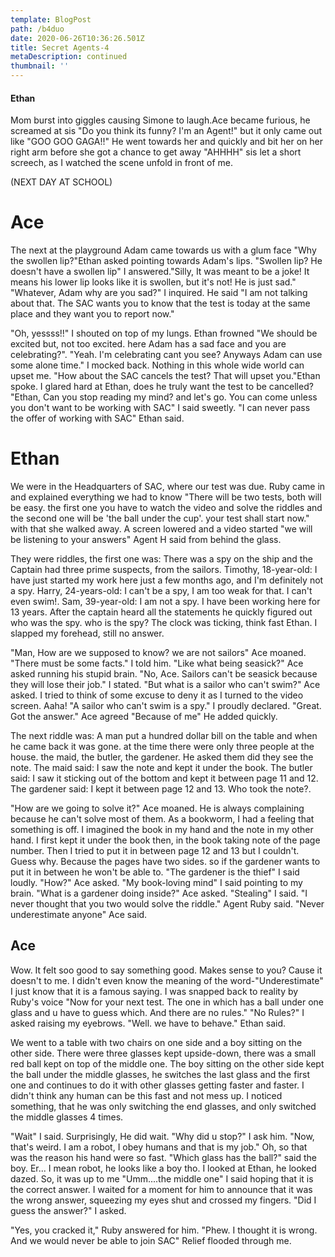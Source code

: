 ```yaml
---
template: BlogPost
path: /b4duo
date: 2020-06-26T10:36:26.501Z
title: Secret Agents-4
metaDescription: continued
thumbnail: ''
---
```

#### Ethan

Mom burst into giggles causing Simone to laugh.Ace became furious, he screamed at sis "Do you think its funny? I'm an Agent!" but it only came out like "GOO GOO GAGA!!" He went towards her and quickly and bit her on her right arm before she got a chance to get away "AHHHH" sis let a short screech, as I watched the scene unfold in front of me.



(NEXT DAY AT SCHOOL)

# Ace

The next at the playground Adam came towards us with a glum face "Why the swollen lip?"Ethan asked pointing towards Adam's lips. "Swollen lip? He doesn't have a swollen lip" I answered."Silly, It was meant to be a joke! It means his lower lip looks like it is swollen, but it's not! He is just sad." "Whatever, Adam why are you sad?" I inquired. He said "I am not talking about that. The SAC wants you to know that the test is today at the same place and they want you to report now." 

"Oh, yessss!!" I shouted on top of my lungs. Ethan frowned "We should be excited but, not too excited. here Adam has a sad face and you are celebrating?". "Yeah. I'm celebrating cant you see? Anyways Adam can use some alone time." I mocked back. Nothing in this whole wide world can upset me. "How about the SAC cancels the test? That will upset you."Ethan spoke. I glared hard at Ethan, does he truly want the test to be cancelled? "Ethan, Can you stop reading my mind? and let's go. You can come unless you don't want to be working with SAC" I said sweetly. "I can never pass the offer of working with SAC" Ethan said.

# Ethan

We were in the Headquarters of SAC, where our test was due. Ruby came in and explained everything we had to know "There will be two tests, both will be easy. the first one you have to watch the video and solve the riddles and the second one will be 'the ball under the cup'. your test shall start now." with that she walked away. A screen lowered and a video started "we will be listening to your answers" Agent H said from behind the glass.



They were riddles, the first one was: There was a spy on the ship and the Captain had three prime suspects, from the sailors. Timothy, 18-year-old: I have just started my work here just a few months ago, and I'm definitely not a spy. Harry, 24-years-old: I can't be a spy, I am too weak for that. I can't even swim!. Sam, 39-year-old: I am not a spy. I have been working here for 13 years. After the captain heard all the statements he quickly figured out who was the spy. who is the spy? The clock was ticking, think fast Ethan. I slapped my forehead, still no answer.



"Man, How are we supposed to know? we are not sailors" Ace moaned. "There must be some facts." I told him. "Like what being seasick?" Ace asked running his stupid brain. "No, Ace. Sailors can't be seasick because they will lose their job." I stated. "But what is a sailor who can't swim?" Ace asked. I tried to think of some excuse to deny it as I turned to the video screen. Aaha! "A sailor who can't swim is a spy." I proudly declared. "Great. Got the answer." Ace agreed "Because of me" He added quickly.



The next riddle was: A man put a hundred dollar bill on the table and when he came back it was gone. at the time there were only three people at the house. the maid, the butler, the gardener. He asked them did they see the note. The maid said: I saw the note and kept it under the book. The butler said: I saw it sticking out of the bottom and kept it between page 11 and 12. The gardener said: I kept it between page 12 and 13. Who took the note?.



"How are we going to solve it?" Ace moaned. He is always complaining because he can't solve most of them. As a bookworm, I had a feeling that something is off. I imagined the book in my hand and the note in my other hand. I first kept it under the book then, in the book taking note of the page number. Then I tried to put it in between page 12 and 13 but I couldn't. Guess why. Because the pages have two sides. so if the gardener wants to put it in between he won't be able to. "The gardener is the thief" I said loudly. "How?" Ace asked. "My book-loving mind" I said pointing to my brain. "What is a gardener doing inside?" Ace asked. "Stealing" I said. "I never thought that you two would solve the riddle." Agent Ruby said. "Never underestimate anyone" Ace said.

## Ace

Wow. It felt soo good to say something good. Makes sense to you? Cause it doesn't to me. I didn't even know the meaning of the word-"Underestimate" I just know that it is a famous saying. I was snapped back to reality by Ruby's voice "Now for your next test. The one in which has a ball under one glass and u have to guess which. And there are no rules." "No Rules?" I asked raising my eyebrows. "Well. we have to behave." Ethan said. 

We went to a table with two chairs on one side and a boy sitting on the other side. There were three glasses kept upside-down, there was a small red ball kept on top of the middle one. The boy sitting on the other side kept the ball under the middle glasses, he switches the last glass and the first one and continues to do it with other glasses getting faster and faster. I didn't think any human can be this fast and not mess up. I noticed something, that he was only switching the end glasses, and only switched the middle glasses 4 times.

 "Wait" I said. Surprisingly, He did wait. "Why did u stop?" I ask him. "Now, that's weird. I am a robot, I obey humans and that is my job." Oh, so that was the reason his hand were so fast. "Which glass has the ball?" said the boy. Er... I mean robot, he looks like a boy tho. I looked at Ethan, he looked dazed. So, it was up to me "Umm....the middle one" I said hoping that it is the correct answer. I waited for a moment for him to announce that it was the wrong answer, squeezing my eyes shut and crossed my fingers. "Did I guess the answer?" I asked. 

"Yes, you cracked it," Ruby answered for him. "Phew. I thought it is wrong. And we would never be able to join SAC" Relief flooded through me.

